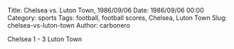Title: Chelsea vs. Luton Town, 1986/09/06
Date: 1986/09/06 00:00
Category: sports
Tags: football, football scores, Chelsea, Luton Town
Slug: chelsea-vs-luton-town
Author: carbonero


Chelsea 1 - 3 Luton Town

